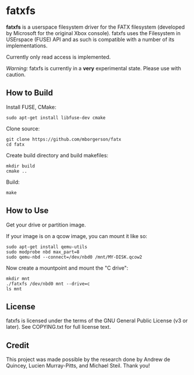 fatxfs
======
**fatxfs** is a userspace filesystem driver for the FATX filesystem (developed
by Microsoft for the original Xbox console). fatxfs uses the Filesystem in
USErspace (FUSE) API and as such is compatible with a number of its
implementations.

Currently only read access is implemented.

*Warning:* fatxfs is currently in a **very** experimental state. Please use with
caution.

How to Build
------------
Install FUSE, CMake:

    sudo apt-get install libfuse-dev cmake

Clone source:

    git clone https://github.com/mborgerson/fatx
    cd fatx

Create build directory and build makefiles:

    mkdir build
    cmake ..

Build:

    make

How to Use
----------
Get your drive or partition image.

If your image is on a qcow image, you can mount it like so:

    sudo apt-get install qemu-utils
    sudo modprobe nbd max_part=8
    sudo qemu-nbd --connect=/dev/nbd0 /mnt/MY-DISK.qcow2

Now create a mountpoint and mount the "C drive":

    mkdir mnt
    ./fatxfs /dev/nbd0 mnt --drive=c
    ls mnt

License
-------
fatxfs is licensed under the terms of the GNU General Public License (v3 or
later). See COPYING.txt for full license text.

Credit
------
This project was made possible by the research done by Andrew de Quincey, Lucien
Murray-Pitts, and Michael Steil. Thank you!